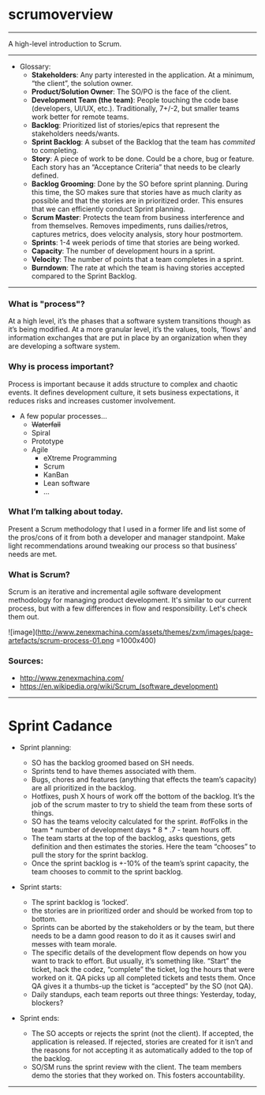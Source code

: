 # scrumoverview

---

A high-level introduction to Scrum.

---

* Glossary:
  * **Stakeholders**: Any party interested in the application.  At a minimum, “the client”, the solution owner.
  * **Product/Solution Owner**: The SO/PO is the face of the client.
  * **Development Team (the team)**: People touching the code base (developers, UI/UX, etc.).  Traditionally, 7+/-2, but smaller teams work better for remote teams.
  * **Backlog**: Prioritized list of stories/epics that represent the stakeholders needs/wants.
  * **Sprint Backlog**: A subset of the Backlog that the team has *commited* to completing.
  * **Story**: A piece of work to be done.  Could be a chore, bug or feature.  Each story has an “Acceptance Criteria” that needs to be clearly defined.
  * **Backlog Grooming**: Done by the SO before sprint planning.  During this time, the SO makes sure that stories have as much clarity as possible and that the stories are in prioritized order.  This ensures that we can efficiently conduct Sprint planning.
  * **Scrum Master**: Protects the team from business interference and from themselves. Removes impediments, runs dailies/retros, captures metrics, does velocity analysis, story hour postmortem.  
  * **Sprints**: 1-4 week periods of time that stories are being worked.
  * **Capacity**: The number of development hours in a sprint.
  * **Velocity**: The number of points that a team completes in a sprint.
  * **Burndown**: The rate at which the team is having stories accepted compared to the Sprint Backlog.

---

### What is "process"?
At a high level, it’s the phases that a software system transitions though as it’s being modified.  At a more granular level, it’s the values, tools, ‘flows’ and information exchanges that are put in place by an organization when they are developing a software system.

### Why is process important?
Process is important because it adds structure to complex and chaotic events.  It defines development culture, it sets business expectations, it reduces risks and increases customer involvement.

* A few popular processes…
  * ~~Waterfall~~
  * Spiral
  * Prototype
  * Agile
    * eXtreme Programming
    * Scrum
    * KanBan
    * Lean software
    * ...

### What I’m talking about today.
Present a Scrum methodology that I used in a former life and list some of the pros/cons of it from both a developer and manager standpoint.  Make light recommendations around tweaking our process so that business’ needs are met.


### What is Scrum?
Scrum is an iterative and incremental agile software development methodology for managing product development. It's similar to our current process, but with a few differences in flow and responsibility.  Let's check them out.


![image](http://www.zenexmachina.com/assets/themes/zxm/images/page-artefacts/scrum-process-01.png =1000x400)


### Sources:
* http://www.zenexmachina.com/
* https://en.wikipedia.org/wiki/Scrum_(software_development)

---

# Sprint Cadance

* Sprint planning:
  * SO has the backlog groomed based on SH needs.
  * Sprints tend to have themes associated with them.
  * Bugs, chores and features (anything that effects the team’s capacity) are all prioritized in the backlog.
  * Hotfixes, push X hours of work off the bottom of the backlog.  It’s the job of the scrum master to try to shield the team from these sorts of things.
  * SO has the teams velocity calculated for the sprint.  #ofFolks in the team * number of development days * 8 * .7 - team hours off.
  * The team starts at the top of the backlog, asks questions, gets definition and then estimates the stories.  Here the team “chooses” to pull the story for the sprint backlog.
  * Once the sprint backlog is +-10% of the team’s sprint capacity, the team chooses to commit to the sprint backlog.

* Sprint starts:
  * The sprint backlog is ‘locked’.
  * the stories are in prioritized order and should be worked from top to bottom.
  * Sprints can be aborted by the stakeholders or by the team, but there needs to be a damn good reason to do it as it causes swirl and messes with team morale.
  * The specific details of the development flow depends on how you want to track to effort.  But usually, it’s something like.
  “Start” the ticket, hack the codez, “complete” the ticket, log the hours that were worked on it.  QA picks up all completed tickets and tests them.  Once QA gives it a thumbs-up the ticket is “accepted” by the SO (not QA).
  * Daily standups, each team reports out three things: Yesterday, today, blockers?

* Sprint ends:
  * The SO accepts or rejects the sprint (not the client).  If accepted, the application is released.  If rejected, stories are created for it isn’t and the reasons for not accepting it as automatically added to the top of the backlog.
  * SO/SM runs the sprint review with the client.  The team members demo the stories that they worked on.  This fosters accountability.

-----------------------
